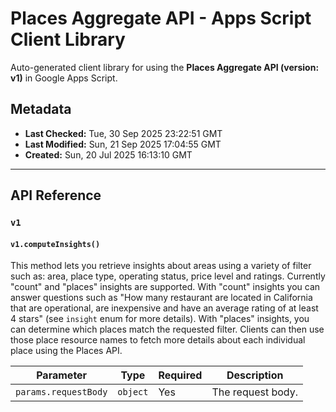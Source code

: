 # Places Aggregate API - Apps Script Client Library

Auto-generated client library for using the **Places Aggregate API (version: v1)** in Google Apps Script.

## Metadata

- **Last Checked:** Tue, 30 Sep 2025 23:22:51 GMT
- **Last Modified:** Sun, 21 Sep 2025 17:04:55 GMT
- **Created:** Sun, 20 Jul 2025 16:13:10 GMT



---

## API Reference

### `v1`

#### `v1.computeInsights()`

This method lets you retrieve insights about areas using a variety of filter such as: area, place type, operating status, price level and ratings. Currently "count" and "places" insights are supported. With "count" insights you can answer questions such as "How many restaurant are located in California that are operational, are inexpensive and have an average rating of at least 4 stars" (see `insight` enum for more details). With "places" insights, you can determine which places match the requested filter. Clients can then use those place resource names to fetch more details about each individual place using the Places API.

| Parameter | Type | Required | Description |
|---|---|---|---|
| `params.requestBody` | `object` | Yes | The request body. |